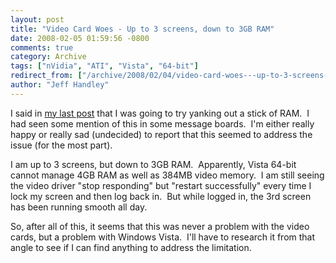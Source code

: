 ```yaml
---
layout: post
title: "Video Card Woes - Up to 3 screens, down to 3GB RAM"
date: 2008-02-05 01:59:56 -0800
comments: true
category: Archive
tags: ["nVidia", "ATI", "Vista", "64-bit"]
redirect_from: ["/archive/2008/02/04/video-card-woes---up-to-3-screens-down-to.aspx/"]
author: "Jeff Handley"
---
```

<!-- more -->
<p>I said in <a href="http://blog.jeffhandley.com/archive/2008/02/01/video-card-woes---finally-resolved.-nope.aspx" target="_blank">my last post</a> that I was going to try yanking out a stick of RAM.  I had seen some mention of this in some message boards.  I'm either really happy or really sad (undecided) to report that this seemed to address the issue (for the most part).</p>  <p>I am up to 3 screens, but down to 3GB RAM.  Apparently, Vista 64-bit cannot manage 4GB RAM as well as 384MB video memory.  I am still seeing the video driver "stop responding" but "restart successfully" every time I lock my screen and then log back in.  But while logged in, the 3rd screen has been running smooth all day.</p>  <p>So, after all of this, it seems that this was never a problem with the video cards, but a problem with Windows Vista.  I'll have to research it from that angle to see if I can find anything to address the limitation.</p>
